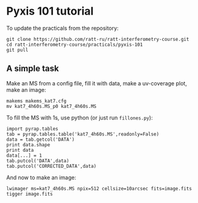 # Pyxis 101 tutorial

To update the practicals from the repository:

```
git clone https://github.com/ratt-ru/ratt-interferometry-course.git
cd ratt-interferometry-course/practicals/pyxis-101
git pull
```

## A simple task

Make an MS from a config file, fill it with data, make a uv-coverage plot, make an image:

```
makems makems_kat7.cfg
mv kat7_4h60s.MS_p0 kat7_4h60s.MS
```

To fill the MS with 1s, use python (or just run ```fillones.py```):

```
import pyrap.tables
tab = pyrap.tables.table('kat7_4h60s.MS',readonly=False)
data = tab.getcol('DATA')
print data.shape
print data
data[...] = 1
tab.putcol('DATA',data)
tab.putcol('CORRECTED_DATA',data)
```

And now to make an image:

```
lwimager ms=kat7_4h60s.MS npix=512 cellsize=10arcsec fits=image.fits
tigger image.fits 
```
